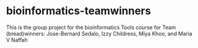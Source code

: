 # bioinformatics-teamwinners
This is the group project for the bioinformatics Tools course for Team (bread)winners: Jose-Bernard Sedalo, Izzy Childress, Miya Khoo, and Maria V Naffah
